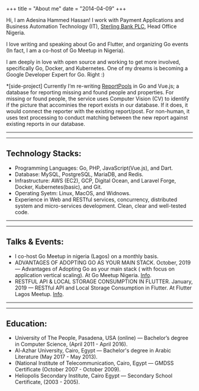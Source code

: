 +++
title = "About me"
date = "2014-04-09"
+++

Hi, I am Adesina Hammed Hassan! I work with Payment Applications and Business Automation Technology (IT), [Sterling Bank PLC](https://sterling.ng), Head Office Nigeria.

I love writing and speaking about Go and Flutter, and organizing Go events (In fact, I am a co-host of Go Meetup in Nigeria).

I am deeply in love with open source and working to get more involved, specifically Go, Docker, and Kubernetes. One of my dreams is becoming a Google Developer Expert for Go. Right :)

*[side-project] Currently I’m re-writing [ReportPools](https://reportspool.com) in Go and Vue.js; a database for reporting missing and found people and properties. For missing or found people, the service uses Computer Vision (CV) to identify if the picture that accominies the report exists in our database. If it does, it would connect the reporter with the existing report/post. For non-human, it uses text processing to conduct matching between the new report against existing reports in our database.


-----------------------------------
-----------------------------------

Technology Stacks:
-

* Programming Languages: Go, PHP, JavaScript(Vue.js), and Dart.
* Database: MySQL, PostgreSQL, MariaDB, and Redis.
* Infrastructure: AWS (EC2), GCP, Digital Ocean, and Laravel Forge, Docker, Kubernetes(basic), and Git.
* Operating Syetm: Linux, MacOS, and Widnows.
* Experience in Web and RESTful services, concurrency, distributed system and micro-services development. Clean, clear and well-tested code.


-----------------------------------
-----------------------------------


Talks & Events:
-

* I co-host Go Meetup in nigeria (Lagos) on a monthly basis.
* ADVANTAGES OF ADOPTING GO AS YOUR MAIN STACK.
October, 2019 — Advantages of Adopting Go as your main stack ( with focus on application vertical scaling). At Go Meetup Nigeria. [Info](https://www.meetup.com/GolangNigeria/events/265507431/).
* RESTFUL API & LOCAL STORAGE CONSUMPTION IN FLUTTER.
January, 2019 — RESTful API and Local Storage Consumption in Flutter. At Flutter Lagos Meetup. [Info](https://docs.google.com/presentation/d/1aNT9xlc8wNSlKa_y_Hj4s7SIU7dOFXFHH0X9P8afB14/edit#slide=id.gc6f9e470d_0_0).


-----------------------------------
-----------------------------------


Education:
-

* University of The People, Pasadena, USA (online) — Bachelor’s degree in Computer Science, (April 2011 - April 2016).
* Al-Azhar University, Cairo, Egypt — Bachelor's degree in Arabic Literature (May 2017 - May 2013).
* (National Institute of Telecommunication, Cairo, Egypt — GMDSS Certificate (October 2007 - October 2009).
* Heliopolis Secondary Institute, Cairo Egypt — Secondary School Certificate, (2003 - 2005).